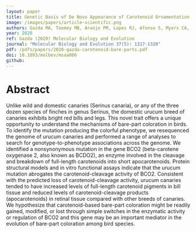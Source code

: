 ```yaml
---
layout: paper
title: Genetic Basis of De Novo Appearance of Carotenoid Ornamentation in Bare Parts of Canaries
image: /images/papers/article-scientific.png
authors: Gazda MA, Toomey MB, Araújo PM, Lopes RJ, Afonso S, Myers CA, Serres K, Kiser PD, Hill GE, Corbo JC, Carneiro M.
year: 2020
ref: Gazda (2020) Molecular Biology and Evolution
journal: "Molecular Biology and Evolution 37(5): 1317-1328"
pdf: /pdfs/papers/2020-gazda-carotenoid-bare-parts.pdf
doi: 10.1093/molbev/msaa006
github:
---
```


# Abstract
Unlike wild and domestic canaries (Serinus canaria), or any of the three dozen species of finches in genus Serinus, the domestic urucum breed of canaries exhibits bright red bills and legs. This novel trait offers a unique opportunity to understand the mechanisms of bare-part coloration in birds. To identify the mutation producing the colorful phenotype, we resequenced the genome of urucum canaries and performed a range of analyses to search for genotype-to-phenotype associations across the genome. We identified a nonsynonymous mutation in the gene BCO2 (beta-carotene oxygenase 2, also known as BCDO2), an enzyme involved in the cleavage and breakdown of full-length carotenoids into short apocarotenoids. Protein structural models and in vitro functional assays indicate that the urucum mutation abrogates the carotenoid-cleavage activity of BCO2. Consistent with the predicted loss of carotenoid-cleavage activity, urucum canaries tended to have increased levels of full-length carotenoid pigments in bill tissue and reduced levels of carotenoid-cleavage products (apocarotenoids) in retinal tissue compared with other breeds of canaries. We hypothesize that carotenoid-based bare-part coloration might be readily gained, modified, or lost through simple switches in the enzymatic activity or regulation of BCO2 and this gene may be an important mediator in the evolution of bare-part coloration among bird species.